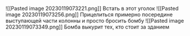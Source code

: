 ![[Pasted image 20230119073221.png]]
Встать в этот уголок
![[Pasted image 20230119073256.png]]
Прицелиться примерно посередине выступающей части колонны и просто бросить бомбу
![[Pasted image 20230119073349.png]]
Бомба выкурит тех, кто стоит за зданием
